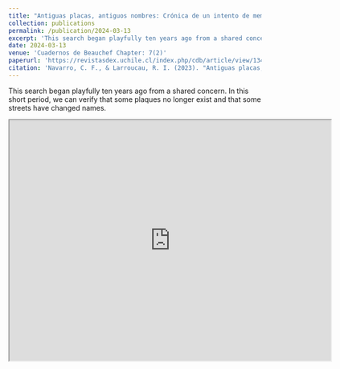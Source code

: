 ```yaml
---
title: "Antiguas placas, antiguos nombres: Crónica de un intento de memoria en las calles de Santiago"
collection: publications
permalink: /publication/2024-03-13
excerpt: 'This search began playfully ten years ago from a shared concern. In this short period, we can verify that some of these plaques no longer exist, and some streets have had another name change.'
date: 2024-03-13
venue: 'Cuadernos de Beauchef Chapter: 7(2)'
paperurl: 'https://revistasdex.uchile.cl/index.php/cdb/article/view/13432/13453'
citation: 'Navarro, C. F., & Larroucau, R. I. (2023). "Antiguas placas, antiguos nombres: Crónica de un intento de memoria en las calles de Santiago". Cuadernos de Beauchef, 7(2).'
---
```

This search began playfully ten years ago from a shared concern. In this short period, we can verify that some plaques no longer exist and that some streets have changed names.

<center><iframe src="https://www.google.com/maps/d/embed?mid=1VRJx0oA3ZrJL8dBPxg9U1ja4eHgHHt4&ehbc=2E312F" width="640" height="480"></iframe></center>

